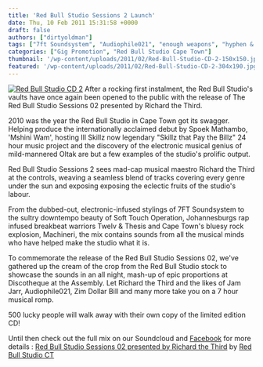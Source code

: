 ```yaml
---
title: 'Red Bull Studio Sessions 2 Launch'
date: Thu, 10 Feb 2011 15:31:58 +0000
draft: false
authors: ["dirtyoldman"]
tags: ["7ft Soundsystem", "Audiophile021", "enough weapons", "hyphen & sfr", "Ill Skillz", "Jam Jarr", "mix n blend", "Oltak", "Red Bull Studio Sessions", "richard the third", "Soft Touch Operation", "The Colonius", "zim dollar bill"]
categories: ["Gig Promotion", "Red Bull Studio Cape Town"]
thumbnail: '/wp-content/uploads/2011/02/Red-Bull-Studio-CD-2-150x150.jpg'
featured: '/wp-content/uploads/2011/02/Red-Bull-Studio-CD-2-304x190.jpg'
---
```


[![](/wp-content/uploads/2011/02/Red-Bull-Studio-CD-2-e1297351576367.jpg "Red Bull Studio CD 2")](/2011/02/10/red-bull-studio-sessions-2-launch/red-bull-studio-cd-2/) After a rocking first instalment, the Red Bull Studio's vaults have once again been opened to the public with the release of The Red Bull Studio Sessions 02 presented by Richard the Third.

2010 was the year the Red Bull Studio in Cape Town got its swagger. Helping produce the internationally acclaimed debut by Spoek Mathambo, 'Mshini Wam', hosting Ill Skillz now legendary "Skillz that Pay the Billz" 24 hour music project and the discovery of the electronic musical genius of mild-mannered Oltak are but a few examples of the studio's prolific output.

Red Bull Studio Sessions 2 sees mad-cap musical maestro Richard the Third at the controls, weaving a seamless blend of tracks covering every genre under the sun and exposing exposing the eclectic fruits of the studio's labour.

From the dubbed-out, electronic-infused stylings of 7FT Soundsystem to the sultry downtempo beauty of Soft Touch Operation, Johannesburgs rap infused breakbeat warriors Twelv & Thesis and Cape Town's bluesy rock explosion, Machineri, the mix contains sounds from all the musical minds who have helped make the studio what it is.

To commemorate the release of the Red Bull Studio Sessions 02, we've gathered up the cream of the crop from the Red Bull Studio stock to showcase the sounds in an all night, mash-up of epic proportions at Discotheque at the Assembly. Let Richard the Third and the likes of Jam Jarr, Audiophile021, Zim Dollar Bill and many more take you on a 7 hour musical romp.

500 lucky people will walk away with their own copy of the limited edition CD!

Until then check out the full mix on our Soundcloud and [Facebook](https://www.facebook.com/event.php?eid=124316380973774&index=1) for more details :  [Red Bull Studio Sessions 02 presented by Richard the Third](http://soundcloud.com/red-bull-studio-ct/01-red-bull-studio-sessions-02) by [Red Bull Studio CT](http://soundcloud.com/red-bull-studio-ct)

